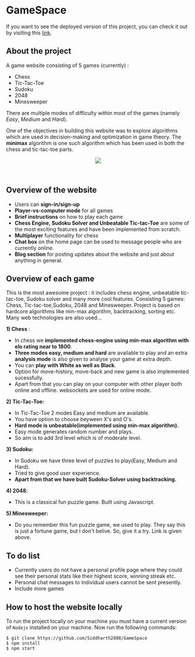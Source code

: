 # GameSpace

If you want to see the deployed version of this project, you can check it out by visiting this [link](http://gamespace-app.herokuapp.com/).

## About the project

A game website consisting of 5 games (currently) :<br>

- Chess
- Tic-Tac-Toe
- Sudoku
- 2048
- Minesweeper

There are multiple modes of difficulty within most of the games (namely _Easy_, _Medium_ and _Hard_).

One of the objectives in building this website was to explore algorithms which are used in decision-making and optimization in game theory. The **minimax** algorithm is one such algorithm which has been used in both the chess and tic-tac-toe parts.
<br/>
<p align="center">
  <img src="https://media.giphy.com/media/rzr8bVi7yUARMRLkhf/giphy.gif">
</p>
<br/>

## Overview of the website

- Users can **sign-in/sign-up**
- **Player-vs-computer mode** for all games
- **Brief instructions** on how to play each game
- **Chess Engine, Sudoku Solver and Unbeatable Tic-tac-Toe** are some of the most exciting features and have been implemented from scratch.
- **Multiplayer** functionality for chess
- **Chat box** on the home page can be used to message people who are currently online.
- **Blog section** for posting updates about the website and just about anything in general.

## Overview of each game
This is the most awesome project : it includes chess engine, unbeatable tic-tac-toe, Sudoku solver and many more cool features.
Consisting 5 games: Chess, Tic-tac-toe,Sudoku, 2048 and Minesweeper. Project is based on hardcore algorithms like min-max algorithm, backtracking, sorting etc. Many web technologies are also used...

**1) Chess** : 
- In chess we **implemented chess-engine using min-max algorithm with elo rating near to 1800**.
- **Three modes easy, medium and hard** are available to play and an extra **analysis mode** is also given to analyse your game at extra depth.
- You can **play with White as well as Black**.
- Option for move-history, move-back and new game is also implemented sucessfully.
- Apart from that you can play on your computer with other player both online and offline. websockets are used for online mode.

**2) Tic-Tac-Toe:**
- In Tic-Tac-Toe 2 modes Easy and medium are available.
- You have option to choose beyween X's and O's.
- **Hard mode is unbeatable(implemented using min-max algorithm).**
- Easy mode generates random number and plays.
- So aim is to add 3rd level which is of moderate level.

**3) Sudoku:**
- In Sudoku we have three level of puzzles to play(Easy, Medium and Hard).
- Tried to give good user experience.
- **Apart from that we have built Sudoku-Solver using backtracking.**

**4) 2048**: 
- This is a classical fun puzzle game. Built using Javascript.

**5) Minesweeper:**
- Do you remember this fun puzzle game, we used to play. They say this is just a fortune game, but I don't belive. So, give it a try. Link is given above.

## To do list

- Currently users do not have a personal profile page where they could see their personal stats like their highest score, winning streak etc.
- Personal chat messages to individual users cannot be sent presently.
- Include more games

## How to host the website locally

To run the project locally on your machine you must have a current version of `Nodejs` installed on your machine. Now run the following commands:

```
$ git clone https://github.com/Siddharth2808/GameSpace
$ npm install
$ npm start
```
